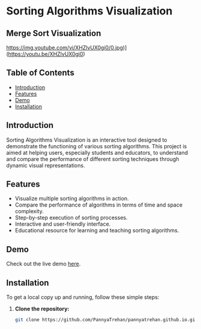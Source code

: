 # Sorting Algorithms Visualization

## Merge Sort Visualization
https://img.youtube.com/vi/XHZlvUX0gi0/0.jpg)](https://youtu.be/XHZlvUX0gi0)

## Table of Contents
- [Introduction](#introduction)
- [Features](#features)
- [Demo](#demo)
- [Installation](#installation)

## Introduction
Sorting Algorithms Visualization is an interactive tool designed to demonstrate the functioning of various sorting algorithms. This project is aimed at helping users, especially students and educators, to understand and compare the performance of different sorting techniques through dynamic visual representations.

## Features
- Visualize multiple sorting algorithms in action.
- Compare the performance of algorithms in terms of time and space complexity.
- Step-by-step execution of sorting processes.
- Interactive and user-friendly interface.
- Educational resource for learning and teaching sorting algorithms.

## Demo
Check out the live demo [here](https://sorting-visualiser-ekv9r4cpb-pannyatrehans-projects.vercel.app/).

## Installation
To get a local copy up and running, follow these simple steps:

1. **Clone the repository:**
   ```sh
   git clone https://github.com/PannyaTrehan/pannyatrehan.github.io.git
